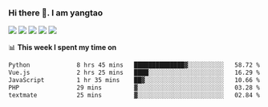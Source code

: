 ### Hi there 👋. I am yangtao 

<!-- **runtu666/runtu666** is a ✨ _special_ ✨ repository because its `README.md` (this file) appears on your GitHub profile. -->

![](https://github-profile-summary-cards.vercel.app/api/cards/profile-details?username=runtu666&theme=github)
![](https://github-profile-summary-cards.vercel.app/api/cards/repos-per-language?username=runtu666&theme=github)
![](https://github-profile-summary-cards.vercel.app/api/cards/most-commit-language?username=runtu666&theme=github)
![](https://github-profile-summary-cards.vercel.app/api/cards/stats?&username=runtu666&theme=github)
![](https://github-profile-summary-cards.vercel.app/api/cards/productive-time?username=runtu666&theme=github)

📊 **This week I spent my time on**
<!--START_SECTION:waka-->

```txt
Python             8 hrs 45 mins   ██████████████▓░░░░░░░░░░   58.72 %
Vue.js             2 hrs 25 mins   ████░░░░░░░░░░░░░░░░░░░░░   16.29 %
JavaScript         1 hr 35 mins    ██▓░░░░░░░░░░░░░░░░░░░░░░   10.66 %
PHP                29 mins         ▓░░░░░░░░░░░░░░░░░░░░░░░░   03.28 %
textmate           25 mins         ▓░░░░░░░░░░░░░░░░░░░░░░░░   02.84 %
```

<!--END_SECTION:waka-->


[comment]: <> (Here are some ideas to get you started:)

[comment]: <> (- 🔭 I’m currently working on tal)

[comment]: <> (- 🌱 I’m currently learning devops)

[comment]: <> (- 👯 I’m looking to collaborate on ...)

[comment]: <> (- 🤔 I’m looking for help with ...)

[comment]: <> (- 💬 Ask me about ...)

[comment]: <> (- 📫 How to reach me: ...)

[comment]: <> (- 😄 Pronouns: ...)

[comment]: <> (- ⚡ Fun fact: ...)
